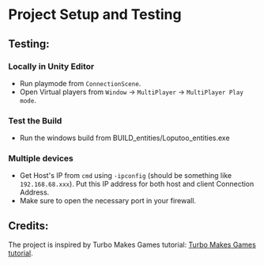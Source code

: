 # Project Setup and Testing

## Testing:

### Locally in Unity Editor

- Run playmode from `ConnectionScene`.
- Open Virtual players from `Window` -> `MultiPlayer` -> `MultiPlayer Play mode`.

### Test the Build

- Run the windows build from BUILD_entities/Loputoo_entities.exe


### Multiple devices

- Get Host's IP from `cmd` using `-ipconfig` (should be something like `192.168.68.xxx`). Put this IP address for both host and client Connection Address.
- Make sure to open the necessary port in your firewall.

## Credits:

The project is inspired by Turbo Makes Games tutorial: [Turbo Makes Games tutorial](https://www.youtube.com/watch?v=8efRGtRCGJ0).
